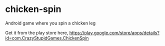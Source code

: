 # chicken-spin
Android game where you spin a chicken leg

Get it from the play store here, https://play.google.com/store/apps/details?id=com.CrazyStupidGames.ChickenSpin
